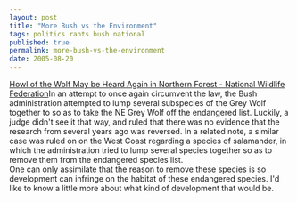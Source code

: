 ```yaml
---
layout: post
title: "More Bush vs the Environment"
tags: politics rants bush national
published: true
permalink: more-bush-vs-the-environment
date: 2005-08-20
---
```


<a href="http://www.nwf.org/news/story.cfm?pageId=CF6AB0CE%2DC448%2D7D7B%2DBCFE5BF6F6A8F55D">Howl of the Wolf May be Heard Again in Northern Forest - National Wildlife Federation</a>In an attempt to once again circumvent the law, the Bush administration attempted to lump several subspecies of the Grey Wolf together to so as to take the NE Grey Wolf off the endangered list.  Luckily, a judge didn't see it that way, and ruled that there was no evidence that the research from several years ago was reversed.
In a related note, a similar case was ruled on on the West Coast regarding a species of salamander, in which the administration tried to lump several species together so as to remove them from the endangered species list.  
One can only assimilate that the reason to remove these species is so development can infringe on the habitat of these endangered species.  I'd like to know a little more about what kind of development that would be.
